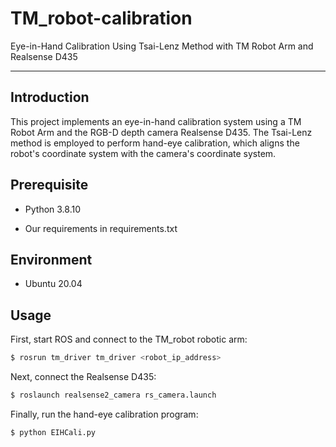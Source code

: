 # TM_robot-calibration

Eye-in-Hand Calibration Using Tsai-Lenz Method with TM Robot Arm and Realsense D435

***
## **Introduction**

This project implements an eye-in-hand calibration system using a TM Robot Arm and the RGB-D depth camera Realsense D435. The Tsai-Lenz method is employed to perform hand-eye calibration, which aligns the robot's coordinate system with the camera's coordinate system.

## Prerequisite

* Python 3.8.10

* Our requirements in requirements.txt

## Environment

* Ubuntu 20.04

## Usage

First, start ROS and connect to the TM_robot robotic arm:

```bash
$ rosrun tm_driver tm_driver <robot_ip_address>
```

Next, connect the Realsense D435:

```bash
$ roslaunch realsense2_camera rs_camera.launch
```

Finally, run the hand-eye calibration program:

```bash
$ python EIHCali.py
```

